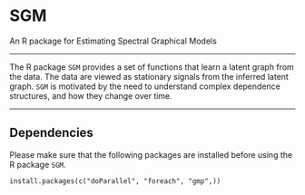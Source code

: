 # SGM
An R package for Estimating Spectral Graphical Models

*** 
The R package `SGM` provides a set of functions that learn a latent graph from the data.  The data are viewed as stationary signals from the inferred latent graph.  `SGM` is motivated by the need to understand complex dependence structures, and how they change over time.  

*** 

## Dependencies 
Please make sure that the following packages are installed before using the R package `SGM`. 

```
install.packages(c("doParallel", "foreach", "gmp",))
```
